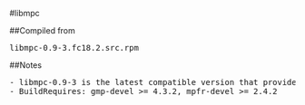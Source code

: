 #libmpc

##Compiled from
<pre>libmpc-0.9-3.fc18.2.src.rpm</pre>

##Notes
<pre>
- libmpc-0.9-3 is the latest compatible version that provides libmpc.so.2
- BuildRequires: gmp-devel >= 4.3.2, mpfr-devel >= 2.4.2
</pre>
